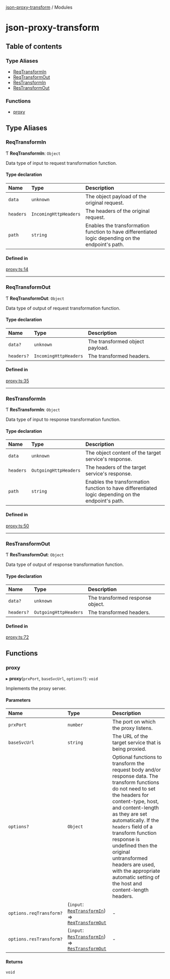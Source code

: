 [json-proxy-transform](../README.md) / Modules

# json-proxy-transform

## Table of contents

### Type Aliases

- [ReqTransformIn](modules.md#reqtransformin)
- [ReqTransformOut](modules.md#reqtransformout)
- [ResTransformIn](modules.md#restransformin)
- [ResTransformOut](modules.md#restransformout)

### Functions

- [proxy](modules.md#proxy)

## Type Aliases

### ReqTransformIn

Ƭ **ReqTransformIn**: `Object`

Data type of input to request transformation function.

#### Type declaration

| Name | Type | Description |
| :------ | :------ | :------ |
| `data` | `unknown` | The object payload of the original request. |
| `headers` | `IncomingHttpHeaders` | The headers of the original request. |
| `path` | `string` | Enables the transformation function to have differentiated logic depending on the endpoint's path. |

#### Defined in

[proxy.ts:14](https://github.com/pvillela/ts-json-proxy-transform/blob/17d9602/src/proxy.ts#L14)

___

### ReqTransformOut

Ƭ **ReqTransformOut**: `Object`

Data type of output of request transformation function.

#### Type declaration

| Name | Type | Description |
| :------ | :------ | :------ |
| `data?` | `unknown` | The transformed object payload. |
| `headers?` | `IncomingHttpHeaders` | The transformed headers. |

#### Defined in

[proxy.ts:35](https://github.com/pvillela/ts-json-proxy-transform/blob/17d9602/src/proxy.ts#L35)

___

### ResTransformIn

Ƭ **ResTransformIn**: `Object`

Data type of input to response transformation function.

#### Type declaration

| Name | Type | Description |
| :------ | :------ | :------ |
| `data` | `unknown` | The object content of the target service's response. |
| `headers` | `OutgoingHttpHeaders` | The headers of the target service's response. |
| `path` | `string` | Enables the transformation function to have differentiated logic depending on the endpoint's path. |

#### Defined in

[proxy.ts:50](https://github.com/pvillela/ts-json-proxy-transform/blob/17d9602/src/proxy.ts#L50)

___

### ResTransformOut

Ƭ **ResTransformOut**: `Object`

Data type of output of response transformation function.

#### Type declaration

| Name | Type | Description |
| :------ | :------ | :------ |
| `data?` | `unknown` | The transformed response object. |
| `headers?` | `OutgoingHttpHeaders` | The transformed headers. |

#### Defined in

[proxy.ts:72](https://github.com/pvillela/ts-json-proxy-transform/blob/17d9602/src/proxy.ts#L72)

## Functions

### proxy

▸ **proxy**(`prxPort`, `baseSvcUrl`, `options?`): `void`

Implements the proxy server.

#### Parameters

| Name | Type | Description |
| :------ | :------ | :------ |
| `prxPort` | `number` | The port on which the proxy listens. |
| `baseSvcUrl` | `string` | The URL of the target service that is being proxied. |
| `options?` | `Object` | Optional functions to transform the request body and/or response data.  The transform functions do not need to set the headers for content-type, host, and  content-length as they are set automatically. If the `headers` field of a transform  function response is undefined then the original untransformed headers are used, with  the appropriate automatic setting of the host and content-length headers. |
| `options.reqTransform?` | (`input`: [`ReqTransformIn`](modules.md#reqtransformin)) => [`ReqTransformOut`](modules.md#reqtransformout) | - |
| `options.resTransform?` | (`input`: [`ResTransformIn`](modules.md#restransformin)) => [`ResTransformOut`](modules.md#restransformout) | - |

#### Returns

`void`
